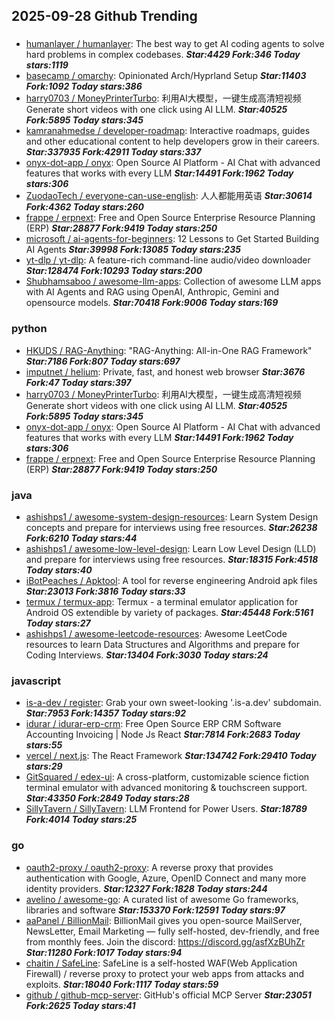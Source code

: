 ## 2025-09-28 Github Trending

### 
* [humanlayer / humanlayer](https://github.com/humanlayer/humanlayer): The best way to get AI coding agents to solve hard problems in complex codebases. ***Star:4429 Fork:346 Today stars:1119***
* [basecamp / omarchy](https://github.com/basecamp/omarchy): Opinionated Arch/Hyprland Setup ***Star:11403 Fork:1092 Today stars:386***
* [harry0703 / MoneyPrinterTurbo](https://github.com/harry0703/MoneyPrinterTurbo): 利用AI大模型，一键生成高清短视频 Generate short videos with one click using AI LLM. ***Star:40525 Fork:5895 Today stars:345***
* [kamranahmedse / developer-roadmap](https://github.com/kamranahmedse/developer-roadmap): Interactive roadmaps, guides and other educational content to help developers grow in their careers. ***Star:337935 Fork:42911 Today stars:337***
* [onyx-dot-app / onyx](https://github.com/onyx-dot-app/onyx): Open Source AI Platform - AI Chat with advanced features that works with every LLM ***Star:14491 Fork:1962 Today stars:306***
* [ZuodaoTech / everyone-can-use-english](https://github.com/ZuodaoTech/everyone-can-use-english): 人人都能用英语 ***Star:30614 Fork:4362 Today stars:260***
* [frappe / erpnext](https://github.com/frappe/erpnext): Free and Open Source Enterprise Resource Planning (ERP) ***Star:28877 Fork:9419 Today stars:250***
* [microsoft / ai-agents-for-beginners](https://github.com/microsoft/ai-agents-for-beginners): 12 Lessons to Get Started Building AI Agents ***Star:39998 Fork:13085 Today stars:235***
* [yt-dlp / yt-dlp](https://github.com/yt-dlp/yt-dlp): A feature-rich command-line audio/video downloader ***Star:128474 Fork:10293 Today stars:200***
* [Shubhamsaboo / awesome-llm-apps](https://github.com/Shubhamsaboo/awesome-llm-apps): Collection of awesome LLM apps with AI Agents and RAG using OpenAI, Anthropic, Gemini and opensource models. ***Star:70418 Fork:9006 Today stars:169***

### python
* [HKUDS / RAG-Anything](https://github.com/HKUDS/RAG-Anything): "RAG-Anything: All-in-One RAG Framework" ***Star:7186 Fork:807 Today stars:697***
* [imputnet / helium](https://github.com/imputnet/helium): Private, fast, and honest web browser ***Star:3676 Fork:47 Today stars:397***
* [harry0703 / MoneyPrinterTurbo](https://github.com/harry0703/MoneyPrinterTurbo): 利用AI大模型，一键生成高清短视频 Generate short videos with one click using AI LLM. ***Star:40525 Fork:5895 Today stars:345***
* [onyx-dot-app / onyx](https://github.com/onyx-dot-app/onyx): Open Source AI Platform - AI Chat with advanced features that works with every LLM ***Star:14491 Fork:1962 Today stars:306***
* [frappe / erpnext](https://github.com/frappe/erpnext): Free and Open Source Enterprise Resource Planning (ERP) ***Star:28877 Fork:9419 Today stars:250***

### java
* [ashishps1 / awesome-system-design-resources](https://github.com/ashishps1/awesome-system-design-resources): Learn System Design concepts and prepare for interviews using free resources. ***Star:26238 Fork:6210 Today stars:44***
* [ashishps1 / awesome-low-level-design](https://github.com/ashishps1/awesome-low-level-design): Learn Low Level Design (LLD) and prepare for interviews using free resources. ***Star:18315 Fork:4518 Today stars:40***
* [iBotPeaches / Apktool](https://github.com/iBotPeaches/Apktool): A tool for reverse engineering Android apk files ***Star:23013 Fork:3816 Today stars:33***
* [termux / termux-app](https://github.com/termux/termux-app): Termux - a terminal emulator application for Android OS extendible by variety of packages. ***Star:45448 Fork:5161 Today stars:27***
* [ashishps1 / awesome-leetcode-resources](https://github.com/ashishps1/awesome-leetcode-resources): Awesome LeetCode resources to learn Data Structures and Algorithms and prepare for Coding Interviews. ***Star:13404 Fork:3030 Today stars:24***

### javascript
* [is-a-dev / register](https://github.com/is-a-dev/register): Grab your own sweet-looking '.is-a.dev' subdomain. ***Star:7953 Fork:14357 Today stars:92***
* [idurar / idurar-erp-crm](https://github.com/idurar/idurar-erp-crm): Free Open Source ERP CRM Software Accounting Invoicing | Node Js React ***Star:7814 Fork:2683 Today stars:55***
* [vercel / next.js](https://github.com/vercel/next.js): The React Framework ***Star:134742 Fork:29410 Today stars:29***
* [GitSquared / edex-ui](https://github.com/GitSquared/edex-ui): A cross-platform, customizable science fiction terminal emulator with advanced monitoring & touchscreen support. ***Star:43350 Fork:2849 Today stars:28***
* [SillyTavern / SillyTavern](https://github.com/SillyTavern/SillyTavern): LLM Frontend for Power Users. ***Star:18789 Fork:4014 Today stars:25***

### go
* [oauth2-proxy / oauth2-proxy](https://github.com/oauth2-proxy/oauth2-proxy): A reverse proxy that provides authentication with Google, Azure, OpenID Connect and many more identity providers. ***Star:12327 Fork:1828 Today stars:244***
* [avelino / awesome-go](https://github.com/avelino/awesome-go): A curated list of awesome Go frameworks, libraries and software ***Star:153370 Fork:12591 Today stars:97***
* [aaPanel / BillionMail](https://github.com/aaPanel/BillionMail): BillionMail gives you open-source MailServer, NewsLetter, Email Marketing — fully self-hosted, dev-friendly, and free from monthly fees. Join the discord: https://discord.gg/asfXzBUhZr ***Star:11280 Fork:1017 Today stars:94***
* [chaitin / SafeLine](https://github.com/chaitin/SafeLine): SafeLine is a self-hosted WAF(Web Application Firewall) / reverse proxy to protect your web apps from attacks and exploits. ***Star:18040 Fork:1117 Today stars:59***
* [github / github-mcp-server](https://github.com/github/github-mcp-server): GitHub's official MCP Server ***Star:23051 Fork:2625 Today stars:41***
